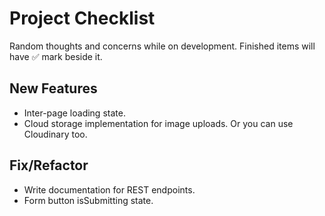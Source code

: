 # Project Checklist

Random thoughts and concerns while on development. Finished items will have ✅ mark beside it.

## New Features

- Inter-page loading state.
- Cloud storage implementation for image uploads. Or you can use Cloudinary too.

## Fix/Refactor

- Write documentation for REST endpoints.
- Form button isSubmitting state.
